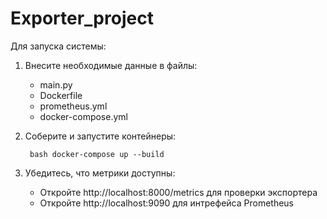 # Exporter_project

Для запуска системы:

1. Внесите необходимые данные в файлы:
    - main.py
    - Dockerfile
    - prometheus.yml
    - docker-compose.yml

2. Соберите и запустите контейнеры:
   ```
    bash docker-compose up --build
   ```

4. Убедитесь, что метрики доступны:
    - Откройте http://localhost:8000/metrics для проверки экспортера
    - Откройте http://localhost:9090 для интрефейса Prometheus
